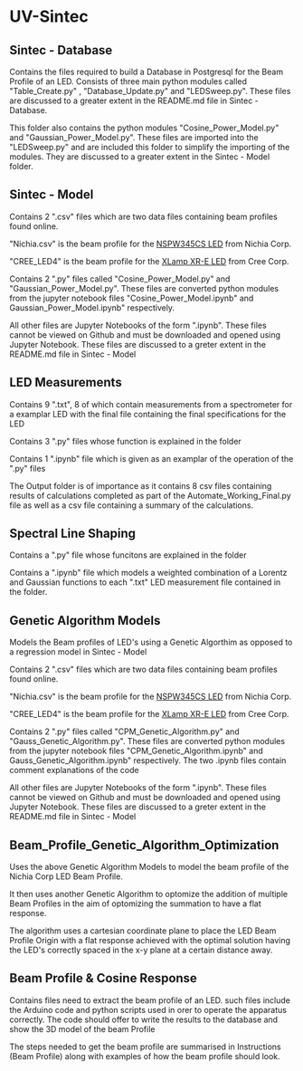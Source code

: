 # UV-Sintec

## Sintec - Database 

Contains the files required to build a Database in Postgresql for the Beam Profile of an LED.  Consists of three main python modules called "Table_Create.py" , "Database_Update.py" and "LEDSweep.py". These files are discussed to a greater extent in the README.md file in Sintec - Database.

This folder also contains the python modules "Cosine_Power_Model.py" and "Gaussian_Power_Model.py". These files are imported into the "LEDSweep.py" and are included this folder to simplify the importing of the modules. They are discussed to a greater extent in the Sintec - Model folder.

## Sintec - Model

Contains 2 ".csv" files which are two data files containing beam profiles found online.

"Nichia.csv" is the beam profile for the [NSPW345CS LED](https://www.alldatasheet.com/datasheet-pdf/pdf/240328/NICHIA/NSPW345CS.html?) from Nichia Corp.

"CREE_LED4" is the beam profile for the [XLamp XR-E LED](https://www.cree.com/led-components/media/documents/XLamp7090XRE-16F.pdf) from Cree Corp. 

Contains 2 ".py" files called "Cosine_Power_Model.py" and "Gaussian_Power_Model.py". These files are converted python modules from the jupyter notebook files "Cosine_Power_Model.ipynb" and Gaussian_Power_Model.ipynb" respectively. 

All other files are Jupyter Notebooks of the form ".ipynb". These files cannot be viewed on Github and must be downloaded and opened using Jupyter Notebook. These files are discussed to a greter extent in the README.md file in Sintec - Model

## LED Measurements

Contains 9 ".txt", 8 of which contain measurements from a spectrometer for a examplar LED with the final file containing the final specifications for the LED

Contains 3 ".py" files whose function is explained in the folder

Contains 1 ".ipynb" file which is given as an examplar of the operation of the ".py" files

The Output folder is of importance as it contains 8 csv files containing results of calculations completed as part of the Automate_Working_Final.py file as well as a csv file containing a summary of the calculations. 

## Spectral Line Shaping

Contains a ".py" file whose funcitons are explained in the folder

Contains a ".ipynb" file which models a weighted combination of a Lorentz and Gaussian functions to each ".txt" LED measurement file contained in the folder.

## Genetic Algorithm Models

Models the Beam profiles of LED's using a Genetic Algorthim as opposed to a regression model in Sintec - Model

Contains 2 ".csv" files which are two data files containing beam profiles found online.

"Nichia.csv" is the beam profile for the [NSPW345CS LED](https://www.alldatasheet.com/datasheet-pdf/pdf/240328/NICHIA/NSPW345CS.html?) from Nichia Corp.

"CREE_LED4" is the beam profile for the [XLamp XR-E LED](https://www.cree.com/led-components/media/documents/XLamp7090XRE-16F.pdf) from Cree Corp. 

Contains 2 ".py" files called "CPM_Genetic_Algorithm.py" and "Gauss_Genetic_Algorithm.py". These files are converted python modules from the jupyter notebook files "CPM_Genetic_Algorithm.ipynb" and Gauss_Genetic_Algorithm.ipynb" respectively. The two .ipynb files contain comment explanations of the code

All other files are Jupyter Notebooks of the form ".ipynb". These files cannot be viewed on Github and must be downloaded and opened using Jupyter Notebook. These files are discussed to a greter extent in the README.md file in Sintec - Model

## Beam_Profile_Genetic_Algorithm_Optimization

Uses the above Genetic Algorithm Models to model the beam profile of the Nichia Corp LED Beam Profile.

It then uses another Genetic Algorithm to optomize the addition of multiple Beam Profiles in the aim of optomizing the summation to have a flat response. 

The algorithm uses a cartesian coordinate plane to place the LED Beam Profile Origin with a flat response achieved with the optimal solution having the LED's correctly spaced in the x-y plane at a certain distance away.

## Beam Profile & Cosine Response

Contains files need to extract the beam profile of an LED. such files include the Arduino code and python scripts used in orer to operate the apparatus correctly. The code should offer to write the results to the database and show the 3D model of the beam Profile

The steps needed to get the beam profile are summarised in Instructions (Beam Profile) along with examples of how the beam profile should look.



